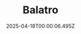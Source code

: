---
title: "Balatro"
id: 2379780
date: 2025-04-18T00:00:06.495Z
link: games/steam/recent/balatro
image: http://media.steampowered.com/steamcommunity/public/images/apps/2379780/b6018068070ab0e23561694c11f7950dd6f4c752.jpg
playtime_2weeks: 83
playtime_forever: 8001
playtime_windows_forever: 0
playtime_mac_forever: 192
playtime_linux_forever: 7809
playtime_deck_forever: 7809
---